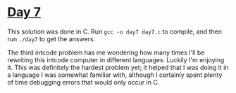 # [Day 7](https://adventofcode.com/2019/day/7)

This solution was done in C. Run `gcc -o day7 day7.c` to compile, and then run `./day7` to get the answers.

The third intcode problem has me wondering how many times I'll be rewriting this intcode computer in different languages. Luckily I'm enjoying it. This was definitely the hardest problem yet; it helped that I was doing it in a language I was somewhat familiar with, although I certainly spent plenty of time debugging errors that would only occur in C.